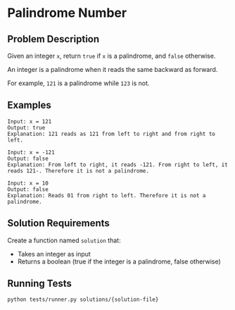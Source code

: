 # Palindrome Number

## Problem Description

Given an integer `x`, return `true` if `x` is a palindrome, and `false` otherwise.

An integer is a palindrome when it reads the same backward as forward.

For example, `121` is a palindrome while `123` is not.

## Examples

```
Input: x = 121
Output: true
Explanation: 121 reads as 121 from left to right and from right to left.
```

```
Input: x = -121
Output: false
Explanation: From left to right, it reads -121. From right to left, it reads 121-. Therefore it is not a palindrome.
```

```
Input: x = 10
Output: false
Explanation: Reads 01 from right to left. Therefore it is not a palindrome.
```

## Solution Requirements

Create a function named `solution` that:
- Takes an integer as input
- Returns a boolean (true if the integer is a palindrome, false otherwise)

## Running Tests

```bash
python tests/runner.py solutions/{solution-file}
```